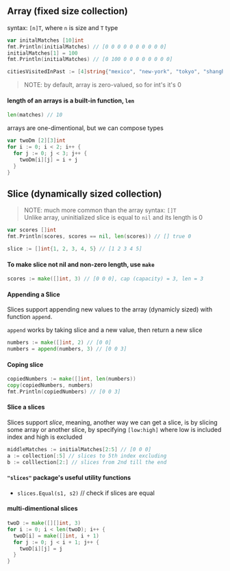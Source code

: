 ## Array (fixed size collection)
syntax: `[n]T`, where `n` is size and `T` type
```go
var initalMatches [10]int
fmt.Println(initialMatches) // [0 0 0 0 0 0 0 0 0 0]
initialMatches[1] = 100
fmt.Println(initialMatches) // [0 100 0 0 0 0 0 0 0 0]

citiesVisitedInPast := [4]string{"mexico", "new-york", "tokyo", "shanghai"}
```
> NOTE: by default, array is zero-valued, so for int's it's 0

#### length of an arrays is a built-in function, `len`
```go
len(matches) // 10
```

arrays are one-dimentional, but we can compose types
```go
var twoDm [2][3]int
for i := 0; i < 2; i++ {
  for j := 0; j < 3; j++ {
    twoDm[i][j] = i + j
  }
}
```


## Slice (dynamically sized collection)
> NOTE: much more common than the array
syntax: `[]T`  
Unlike array, uninitialized slice is equal to `nil` and its length is 0
```go
var scores []int
fmt.Println(scores, scores == nil, len(scores)) // [] true 0

slice := []int{1, 2, 3, 4, 5} // [1 2 3 4 5]
```

#### To make slice not nil and non-zero length, use `make`
```go
scores := make([]int, 3) // [0 0 0], cap (capacity) = 3, len = 3
```
#### Appending a Slice
Slices support appending new values to the array (dynamicly sized) with function `append`.  

`append` works by taking slice and a new value, then return a new slice
```go
numbers := make([]int, 2) // [0 0]
numbers = append(numbers, 3) // [0 0 3]
```

#### Coping slice
```go
copiedNumbers := make([]int, len(numbers))
copy(copiedNumbers, numbers)
fmt.Println(copiedNumbers) // [0 0 3]
```

#### Slice a slices
Slices support _slice_, meaning, another way we can get a slice, is by slicing some array or another slice, by specifying `[low:high]` where low is included index and high is excluded
```go
middleMatches := initialMatches[2:5] // [0 0 0]
a := collection[:5] // slices to 5th index excluding
b := colllection[2:] // slices from 2nd till the end
```

#### `"slices"` package's useful utility functions
- `slices.Equal(s1, s2)` // check if slices are equal

#### multi-dimentional slices
```go
twoD := make([][]int, 3)
for i := 0; i < len(twoD); i++ {
  twoD[i] = make([]int, i + 1)
  for j := 0; j < i + 1; j++ {
    twoD[i][j] = j
  }
}
```
